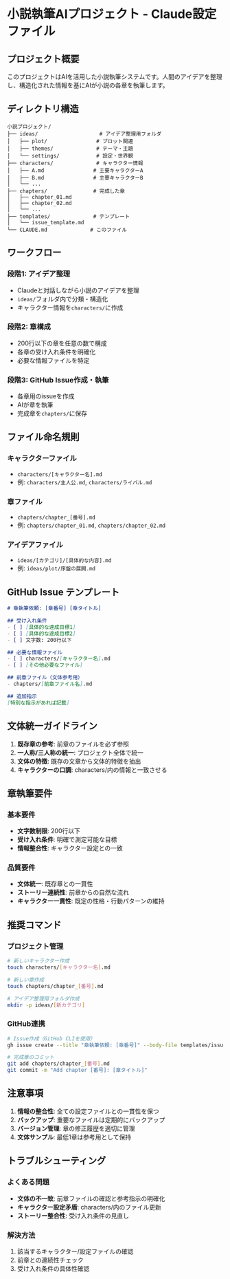 # 小説執筆AIプロジェクト - Claude設定ファイル

## プロジェクト概要
このプロジェクトはAIを活用した小説執筆システムです。人間のアイデアを整理し、構造化された情報を基にAIが小説の各章を執筆します。

## ディレクトリ構造
```
小説プロジェクト/
├── ideas/                    # アイデア整理用フォルダ
│   ├── plot/                # プロット関連
│   ├── themes/              # テーマ・主題
│   └── settings/            # 設定・世界観
├── characters/              # キャラクター情報
│   ├── A.md                # 主要キャラクターA
│   ├── B.md                # 主要キャラクターB
│   └── ...
├── chapters/               # 完成した章
│   ├── chapter_01.md
│   ├── chapter_02.md
│   └── ...
├── templates/              # テンプレート
│   └── issue_template.md
└── CLAUDE.md              # このファイル
```

## ワークフロー

### 段階1: アイデア整理
- Claudeと対話しながら小説のアイデアを整理
- `ideas/`フォルダ内で分類・構造化
- キャラクター情報を`characters/`に作成

### 段階2: 章構成
- 200行以下の章を任意の数で構成
- 各章の受け入れ条件を明確化
- 必要な情報ファイルを特定

### 段階3: GitHub Issue作成・執筆
- 各章用のissueを作成
- AIが章を執筆
- 完成章を`chapters/`に保存

## ファイル命名規則

### キャラクターファイル
- `characters/[キャラクター名].md`
- 例: `characters/主人公.md`, `characters/ライバル.md`

### 章ファイル
- `chapters/chapter_[番号].md`
- 例: `chapters/chapter_01.md`, `chapters/chapter_02.md`

### アイデアファイル
- `ideas/[カテゴリ]/[具体的な内容].md`
- 例: `ideas/plot/序盤の展開.md`

## GitHub Issue テンプレート

```markdown
# 章執筆依頼: [章番号] [章タイトル]

## 受け入れ条件
- [ ] [具体的な達成目標1]
- [ ] [具体的な達成目標2]
- [ ] 文字数: 200行以下

## 必要な情報ファイル
- [ ] characters/[キャラクター名].md
- [ ] [その他必要なファイル]

## 前章ファイル（文体参考用）
- chapters/[前章ファイル名].md

## 追加指示
[特別な指示があれば記載]
```

## 文体統一ガイドライン

1. **既存章の参考**: 前章のファイルを必ず参照
2. **一人称/三人称の統一**: プロジェクト全体で統一
3. **文体の特徴**: 既存の文章から文体的特徴を抽出
4. **キャラクターの口調**: characters/内の情報と一致させる

## 章執筆要件

### 基本要件
- **文字数制限**: 200行以下
- **受け入れ条件**: 明確で測定可能な目標
- **情報整合性**: キャラクター設定との一致

### 品質要件
- **文体統一**: 既存章との一貫性
- **ストーリー連続性**: 前章からの自然な流れ
- **キャラクター一貫性**: 既定の性格・行動パターンの維持

## 推奨コマンド

### プロジェクト管理
```bash
# 新しいキャラクター作成
touch characters/[キャラクター名].md

# 新しい章作成
touch chapters/chapter_[番号].md

# アイデア整理用フォルダ作成
mkdir -p ideas/[新カテゴリ]
```

### GitHub連携
```bash
# Issue作成（GitHub CLIを使用）
gh issue create --title "章執筆依頼: [章番号]" --body-file templates/issue_template.md

# 完成章のコミット
git add chapters/chapter_[番号].md
git commit -m "Add chapter [番号]: [章タイトル]"
```

## 注意事項

1. **情報の整合性**: 全ての設定ファイルとの一貫性を保つ
2. **バックアップ**: 重要なファイルは定期的にバックアップ
3. **バージョン管理**: 章の修正履歴を適切に管理
4. **文体サンプル**: 最低1章は参考用として保持

## トラブルシューティング

### よくある問題
- **文体の不一致**: 前章ファイルの確認と参考指示の明確化
- **キャラクター設定矛盾**: characters/内のファイル更新
- **ストーリー整合性**: 受け入れ条件の見直し

### 解決方法
1. 該当するキャラクター/設定ファイルの確認
2. 前章との連続性チェック
3. 受け入れ条件の具体性確認